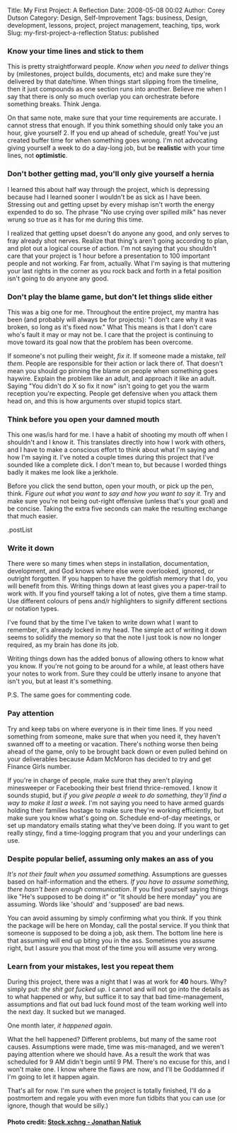 Title: My First Project: A Reflection
Date: 2008-05-08 00:02
Author: Corey Dutson
Category: Design, Self-Improvement
Tags: business, Design, development, lessons, project, project management, teaching, tips, work
Slug: my-first-project-a-reflection
Status: published

### Know your time lines and stick to them

This is pretty straightforward people. *Know when you need to deliver*
things by (milestones, project builds, documents, etc) and make sure
they're delivered by that date/time. When things start slipping from the
timeline, then it just compounds as one section runs into another.
Believe me when I say that there is only so much overlap you can
orchestrate before something breaks. Think Jenga.

On that same note, make sure that your time requirements are accurate. I
cannot stress that enough. If you think something should only take you
an hour, give yourself 2. If you end up ahead of schedule, great! You've
just created buffer time for when something goes wrong. I'm not
advocating giving yourself a week to do a day-long job, but be
**realistic** with your time lines, not **optimistic**.

### Don't bother getting mad, you'll only give yourself a hernia

I learned this about half way through the project, which is depressing
because had I learned sooner I wouldn't be as sick as I have been.
Stressing out and getting upset by every mishap isn't worth the energy
expended to do so. The phrase "No use crying over spilled milk" has
never wrung so true as it has for me during this time.

I realized that getting upset doesn't do anyone any good, and only
serves to fray already shot nerves. Realize that thing's aren't going
according to plan, and plot out a logical course of action. I'm not
saying that you shouldn't care that your project is 1 hour before a
presentation to 100 important people and not working. Far from,
actually. What I'm saying is that muttering your last rights in the
corner as you rock back and forth in a fetal position isn't going to do
anyone any good.

### Don't play the blame game, but don't let things slide either

This was a big one for me. Throughout the entire project, my mantra has
been (and probably will always be for projects): "I don't care why it
was broken, so long as it's fixed now." What This means is that I don't
care who's fault it may or may not be. I care that the project is
continuing to move toward its goal now that the problem has been
overcome.

If someone's not pulling their weight, *fix it*. If someone made a
mistake, *tell them*. People are responsible for their action or lack
there of. That doesn't mean you should go pinning the blame on people
when something goes haywire. Explain the problem like an adult, and
approach it like an adult. Saying "You didn't do X so fix it now" isn't
going to get you the warm reception you're expecting. People get
defensive when you attack them head on, and this is how arguments over
stupid topics start.

### Think before you open your damned mouth

This one was/is hard for me. I have a habit of shooting my mouth off
when I shouldn't and I know it. This translates directly into how I work
with others, and I have to make a conscious effort to think about what
I'm saying and how I'm saying it. I've noted a couple times during this
project that I've sounded like a complete dick. I don't mean to, but
because I worded things badly it makes me look like a jerkhole.

Before you click the send button, open your mouth, or pick up the pen,
think. *Figure out what you want to say and how you want to say it.* Try
and make sure you're not being out-right offensive (unless that's your
goal) and be concise. Taking the extra five seconds can make the
resulting exchange that much easier.

.postList

### Write it down

There were so many times when steps in installation, documentation,
development, and God knows where else were overlooked, ignored, or
outright forgotten. If you happen to have the goldfish memory that I do,
you will benefit from this. Writing things down at least gives you a
paper-trail to work with. If you find yourself taking a lot of notes,
give them a time stamp. Use different colours of pens and/r highlighters
to signify different sections or notation types.

I've found that by the time I've taken to write down what I want to
remember, it's already locked in my head. The simple act of writing it
down seems to solidify the memory so that the note I just took is now no
longer required, as my brain has done its job.

Writing things down has the added bonus of allowing others to know what
you know. If you're not going to be around for a while, at least others
have your notes to work from. Sure they could be utterly insane to
anyone that isn't you, but at least it's something.

P.S. The same goes for commenting code.

### Pay attention

Try and keep tabs on where everyone is in their time lines. If you need
something from someone, make sure that when you need it, they haven't
swanned off to a meeting or vacation. There's nothing worse then being
ahead of the game, only to be brought back down or even pulled behind on
your deliverables because Adam McMoron has decided to try and get
Finance Girls number.

If you're in charge of people, make sure that they aren't playing
minesweeper or Facebooking their best friend thrice-removed. I know it
sounds stupid, but *if you give people a week to do something, they'll
find a way to make it last a week*. I'm not saying you need to have
armed guards holding their families hostage to make sure they're working
efficiently, but make sure you know what's going on. Schedule end-of-day
meetings, or set up mandatory emails stating what they've been doing. If
you want to get really stingy, find a time-logging program that you and
your underlings can use.

### Despite popular belief, assuming only makes an ass of you

*It's not their fault when you assumed something*. Assumptions are
guesses based on half-information and the ethers. *If you have to assume
something, there hasn't been enough communication*. If you find yourself
saying things like "He's supposed to be doing it" or "It should be here
monday" you are assuming. Words like 'should' and 'supposed' are bad
news.

You can avoid assuming by simply confirming what you think. If you think
the package will be here on Monday, call the postal service. If you
think that someone is supposed to be doing a job, ask them. The bottom
line here is that assuming will end up biting you in the ass. Sometimes
you assume right, but I assure you that most of the time you will assume
very wrong.

### Learn from your mistakes, lest you repeat them

During this project, there was a night that I was at work for **40**
hours. Why? simply put: *the shit got fucked up*. I cannot and will not
go into the details as to what happened or why, but suffice it to say
that bad time-management, assumptions and flat out bad luck found most
of the team working well into the next day. It sucked but we managed.

One month later, *it happened again*.

What the hell happened? Different problems, but many of the same root
causes. Assumptions were made, time was mis-managed, and we weren't
paying attention where we should have. As a result the work that was
scheduled for 9 AM didn't begin until 9 PM. There's no excuse for this,
and I won't make one. I know where the flaws are now, and I'll be
Goddamned if I'm going to let it happen again.

That's all for now. I'm sure when the project is totally finished, I'll
do a postmortem and regale you with even more fun tidbits that you can
use (or ignore, though that would be silly.)

#### Photo credit: [Stock.xchng - Jonathan Natiuk](http://www.sxc.hu/profile/jnatiuk "Stock.xchng - Jonathan Natiuk")
